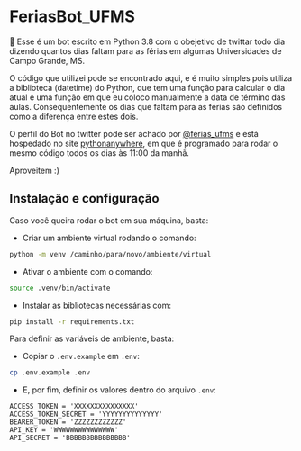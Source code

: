 # FeriasBot_UFMS

:snake: Esse é um bot escrito em Python 3.8 com o obejetivo de twittar todo dia dizendo quantos dias faltam para as férias em algumas Universidades de Campo Grande, MS. 

O código que utilizei pode se encontrado aqui, e é muito simples pois utiliza a biblioteca (datetime) do Python, que tem uma função para calcular o dia atual e uma função em que eu coloco manualmente a data de término das aulas. Consequentemente os dias que faltam para as férias são definidos como a diferença entre estes dois.


O perfil do Bot no twitter pode ser achado por [@ferias_ufms](https://twitter.com/ferias_ufms) e está hospedado no site [pythonanywhere](https://www.pythonanywhere.com), em que é programado para rodar o mesmo código todos os dias às 11:00 da manhã.

Aproveitem :)

## Instalação e configuração

Caso você queira rodar o bot em sua máquina, basta:

- Criar um ambiente virtual rodando o comando:

```bash
python -m venv /caminho/para/novo/ambiente/virtual
```

- Ativar o ambiente com o comando:

```bash
source .venv/bin/activate
```

- Instalar as bibliotecas necessárias com:

```bash
pip install -r requirements.txt
```

Para definir as variáveis de ambiente, basta:

- Copiar o `.env.example` em `.env`:

```bash
cp .env.example .env
```

- E, por fim, definir os valores dentro do arquivo `.env`:

```
ACCESS_TOKEN = 'XXXXXXXXXXXXXXX'
ACCESS_TOKEN_SECRET = 'YYYYYYYYYYYYYY'
BEARER_TOKEN = 'ZZZZZZZZZZZZ'
API_KEY = 'WWWWWWWWWWWWWWW'
API_SECRET = 'BBBBBBBBBBBBBBB'
```